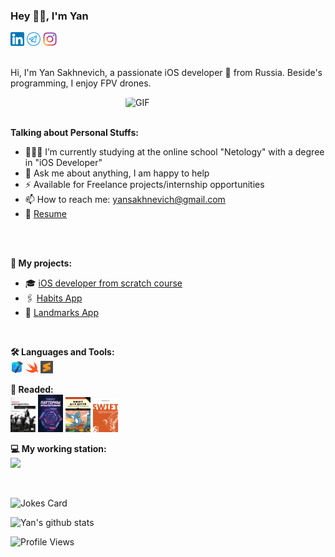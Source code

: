 ### Hey 👋🏽, I'm Yan 


<a href="https://www.linkedin.com/in/yan-sakhnevich-8b836a180/">
  <img width="22px" src="https://github.com/YanSakhnevich/YanSakhnevich/blob/main/img_and_gif/ln_icon.png"></a>
<a href="https://t.me/YanSakhnevich">
  <img width="22px" src="https://github.com/YanSakhnevich/YanSakhnevich/blob/main/img_and_gif/telegram_icon.png"></a>
<a href="https://www.instagram.com/y_sakh/">
  <img width="22px" src="https://github.com/YanSakhnevich/YanSakhnevich/blob/main/img_and_gif/insta.png"></a>
  

<br />
<br />


Hi, I'm Yan Sakhnevich, a passionate iOS developer 🚀 from Russia. Beside's programming, I enjoy FPV drones.

  <img align="right" alt="GIF" width="320px" style="border-radius:10%" src="https://github.com/YanSakhnevich/YanSakhnevich/blob/main/img_and_gif/dev.gif" />
  
<br />
<br />

  
**Talking about Personal Stuffs:**
- 👨🏽‍💻  I’m currently studying at the online school "Netology" with a degree in "iOS Developer"
- 💬  Ask me about anything, I am happy to help
- ⚡  Available for Freelance projects/internship opportunities
- 📫  How to reach me: yansakhnevich@gmail.com
- 📝  [Resume](https://kazan.hh.ru/resume/e0026d1eff098df3850039ed1f586563637053)

<br />
<br />

**📜 My projects:**
- 🎓  [iOS developer from scratch course](https://github.com/YanSakhnevich/1.-iOS-developer-course)
- 🖇  [Habits App](https://github.com/YanSakhnevich/Project_Habits-UIKit-)
- 🌄  [Landmarks App](https://github.com/YanSakhnevich/Project_Landmarks-UIKit-)

<br />

**🛠 Languages and Tools:** 
<br />
<code><img height="20" src="https://github.com/YanSakhnevich/YanSakhnevich/blob/main/img_and_gif/xcode_icon.png"></code>
<code><img height="20" src="https://github.com/YanSakhnevich/YanSakhnevich/blob/main/img_and_gif/swift_icon.png"></code>
<code><img height="20" src="https://github.com/YanSakhnevich/YanSakhnevich/blob/main/img_and_gif/sublime_text.svg"></code>

**📖 Readed:**  
<a href="https://github.com/YanSakhnevich/YanSakhnevich/blob/master/img_and_gif/grokaem_alg.png">
    <img width="40" src="img_and_gif/grokaem_alg.png"/></a>
<a href="https://github.com/YanSakhnevich/YanSakhnevich/blob/master/img_and_gif/patterns.png">
    <img width="40" src="img_and_gif/patterns.png"/></a>
<a href="https://github.com/YanSakhnevich/YanSakhnevich/blob/master/img_and_gif/swift_for_kids.png">
    <img width="40" src="img_and_gif/swift_for_kids.png"/></a>
<a href="https://github.com/YanSakhnevich/YanSakhnevich/blob/master/img_and_gif/swift_usov.png">
    <img width="40" src="img_and_gif/swift_usov.png"/></a>

**💻 My working station:**
<br />
<a href="https://www.apple.com/ru/shop/buy-mac/macbook-pro/13-%D0%B4%D1%8E%D0%B9%D0%BC%D0%BE%D0%B2%D1%8B%D0%B9-%C2%AB%D1%81%D0%B5%D1%80%D1%8B%D0%B9-%D0%BA%D0%BE%D1%81%D0%BC%D0%BE%D1%81%C2%BB-%D1%87%D0%B8%D0%BF-apple-m1-%D1%81-8-%D1%8F%D0%B4%D0%B5%D1%80%D0%BD%D1%8B%D0%BC-%D0%BF%D1%80%D0%BE%D1%86%D0%B5%D1%81%D1%81%D0%BE%D1%80%D0%BE%D0%BC-%D0%B8-8-%D1%8F%D0%B4%D0%B5%D1%80%D0%BD%D1%8B%D0%BC-%D0%B3%D1%80%D0%B0%D1%84%D0%B8%D1%87%D0%B5%D1%81%D0%BA%D0%B8%D0%BC-%D0%BF%D1%80%D0%BE%D1%86%D0%B5%D1%81%D1%81%D0%BE%D1%80%D0%BE%D0%BC-256%D0%B3%D0%B1"> <img width="150" src="https://img.shields.io/badge/Apple-MacBook_Pro_2021-999999?style=for-the-badge&logo=apple&logoColor=white"/></a>

<br />

![Jokes Card](https://readme-jokes.vercel.app/api?hideBorder&theme=cobalt&qColor=%23944bcc&aColor=%23bbdb51)

![Yan's github stats](https://github-readme-stats.vercel.app/api?username=YanSakhnevich&theme=tokyonight_icons=true)

![Profile Views](https://komarev.com/ghpvc/?username=YanSakhnevich&color=blue&style=plastic-square)


